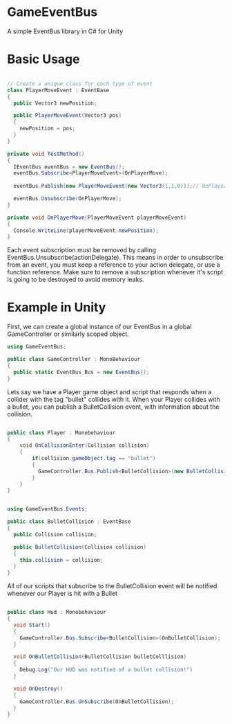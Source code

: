 # GameEventBus
A simple EventBus library in C# for Unity

# Basic Usage

```c#

// Create a unique class for each type of event
class PlayerMoveEvent : EventBase
{
  public Vector3 newPosition;

  public PlayerMoveEvent(Vector3 pos)
  {
    newPosition = pos;
  }
}

private void TestMethod()
{
  IEventBus eventBus = new EventBus();
  eventBus.Subscribe<PlayerMoveEvent>(OnPlayerMove); 
   
  eventBus.Publish(new PlayerMoveEvent(new Vector3(1,1,0)));// OnPlayerMove will be invoked

  eventBus.Unsubscribe(OnPlayerMove);
}

private void OnPlayerMove(PlayerMoveEvent playerMoveEvent)
{
  Console.WriteLine(playerMoveEvent.newPosition);
}

```
Each event subscription must be removed by calling EventBus.Unsubscribe(actionDelegate). This means in order to
unsubscribe from an event, you must keep a reference to your action delegate, or use a function reference.
Make sure to remove a subscription whenever it's script is going to be destroyed to avoid memory leaks.

# Example in Unity

First, we can create a global instance of our EventBus in a global GameController or similarly scoped object.

```csharp
using GameEventBus;

public class GameController : MonoBehaviour
{
  public static EventBus Bus = new EventBus();
}
```

Lets say we have a Player game object and script that responds when a collider with the tag "bullet" collides with it.
When your Player collides with a bullet, you can publish a BulletCollision event, with information about the collision.

```csharp

public class Player : Monobehaviour
{
    void OnCollisionEnter(Collision collision) 
    {
        if(collision.gameObject.tag == "bullet")
        {
          GameController.Bus.Publish<BulletCollision>(new BulletCollision(collision));
        }
    }
}


using GameEventBus.Events;

public class BulletCollision : EventBase
{
  public Collision collision;

  public BulletCollision(Collision collision)
  {
    this.collision = collision;
  }
}

```
All of our scripts that subscribe to the BulletCollision event will be notified whenever our Player is hit with
a Bullet

```csharp

public class Hud : Monobehaviour
{
  void Start()
  {
    GameController.Bus.Subscribe<BulletCollision>(OnBulletCollision);
  }

  void OnBulletCollision(BulletCollision bulletColllision)
  {
    Debug.Log("Our HUD was notified of a bullet collision!")
  }

  void OnDestroy()
  {
    GameController.Bus.UnSubscribe(OnBulletCollision);
  }
}

```